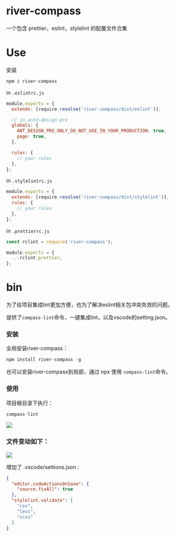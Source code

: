 
# river-compass

一个包含 prettier，eslint，stylelint 的配置文件合集


# Use

安装

```bash
npm i river-compass
```

in `.eslintrc.js`

```js
module.exports = {
  extends: [require.resolve('river-compass/dist/eslint')],

  // in antd-design-pro
  globals: {
    ANT_DESIGN_PRO_ONLY_DO_NOT_USE_IN_YOUR_PRODUCTION: true,
    page: true,
  },

  rules: {
    // your rules
  },
};
```

in `.stylelintrc.js`

```js
module.exports = {
  extends: [require.resolve('river-compass/dist/stylelint')],
  rules: {
    // your rules
  },
};
```

in `.prettierrc.js`

```js
const rclint = require('river-compass');

module.exports = {
  ...rclint.prettier,
};
```

# bin
为了给项目集成lint更加方便，也为了解决eslint相关包冲突失效的问题。

提供了`compass-lint`命令，一键集成lint，以及vscode的setting.json。

### 安装
全局安装river-compass：
```s
npm install river-compass -g
```
也可以安装river-compass到局部，通过 npx 使用 `compass-lint`命令。

### 使用
项目根目录下执行：
```s
compass-lint
```
<image src="./bin.png">

### 文件变动如下：

<image src="./file.png">


增加了 .vscode/settions.json :
```json
{
  "editor.codeActionsOnSave": {
    "source.fixAll": true
  },
  "stylelint.validate": [
    "css",
    "less",
    "scss"
  ]
}
```